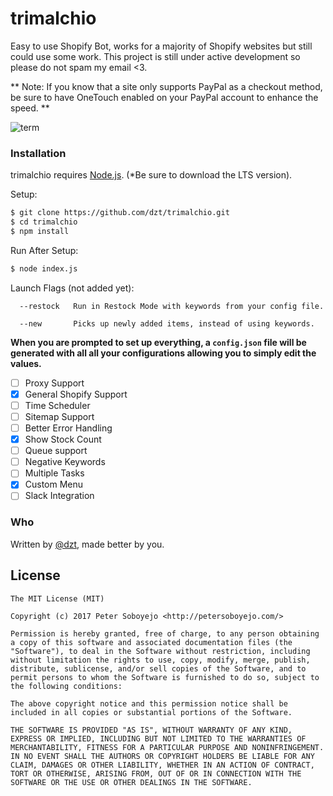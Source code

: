 # trimalchio
Easy to use Shopify Bot, works for a majority of Shopify websites but still could use some work. This project is still under active development so please do not spam my email <3.

** Note: If you know that a site only supports PayPal as a checkout method, be sure to have OneTouch enabled on your PayPal account to enhance the speed. **

![term](http://i.imgur.com/HHyh0KG.png)

### Installation

trimalchio requires [Node.js](http://nodejs.org/). (*Be sure to download the LTS version).

Setup:

```sh
$ git clone https://github.com/dzt/trimalchio.git
$ cd trimalchio
$ npm install
```
Run After Setup:

```sh
$ node index.js
```

Launch Flags (not added yet):
```
  --restock   Run in Restock Mode with keywords from your config file.

  --new       Picks up newly added items, instead of using keywords.
```

**When you are prompted to set up everything, a `config.json` file will be generated with all all your configurations allowing you to simply edit the values.**

- [ ] Proxy Support
- [x] General Shopify Support
- [ ] Time Scheduler
- [ ] Sitemap Support
- [ ] Better Error Handling
- [x] Show Stock Count
- [ ] Queue support
- [ ] Negative Keywords
- [ ] Multiple Tasks
- [x] Custom Menu
- [ ] Slack Integration

### Who
Written by <a href="http://petersoboyejo.com/">@dzt</a>, made better by you.

## License

```
The MIT License (MIT)

Copyright (c) 2017 Peter Soboyejo <http://petersoboyejo.com/>

Permission is hereby granted, free of charge, to any person obtaining a copy of this software and associated documentation files (the "Software"), to deal in the Software without restriction, including without limitation the rights to use, copy, modify, merge, publish, distribute, sublicense, and/or sell copies of the Software, and to permit persons to whom the Software is furnished to do so, subject to the following conditions:

The above copyright notice and this permission notice shall be included in all copies or substantial portions of the Software.

THE SOFTWARE IS PROVIDED "AS IS", WITHOUT WARRANTY OF ANY KIND, EXPRESS OR IMPLIED, INCLUDING BUT NOT LIMITED TO THE WARRANTIES OF MERCHANTABILITY, FITNESS FOR A PARTICULAR PURPOSE AND NONINFRINGEMENT. IN NO EVENT SHALL THE AUTHORS OR COPYRIGHT HOLDERS BE LIABLE FOR ANY CLAIM, DAMAGES OR OTHER LIABILITY, WHETHER IN AN ACTION OF CONTRACT, TORT OR OTHERWISE, ARISING FROM, OUT OF OR IN CONNECTION WITH THE SOFTWARE OR THE USE OR OTHER DEALINGS IN THE SOFTWARE.
```
